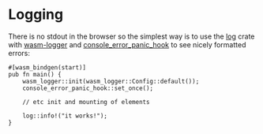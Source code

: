 # Logging

There is no stdout in the browser so the simplest way is to use the [log](https://crates.io/crates/log) crate with [wasm-logger](https://crates.io/crates/wasm-logger) and [console_error_panic_hook](https://crates.io/crates/console_error_panic_hook) to see nicely formatted errors:

```rust,noplaypen
#[wasm_bindgen(start)]
pub fn main() {
    wasm_logger::init(wasm_logger::Config::default());
    console_error_panic_hook::set_once();

    // etc init and mounting of elements
    
    log::info!("it works!");
}
```
